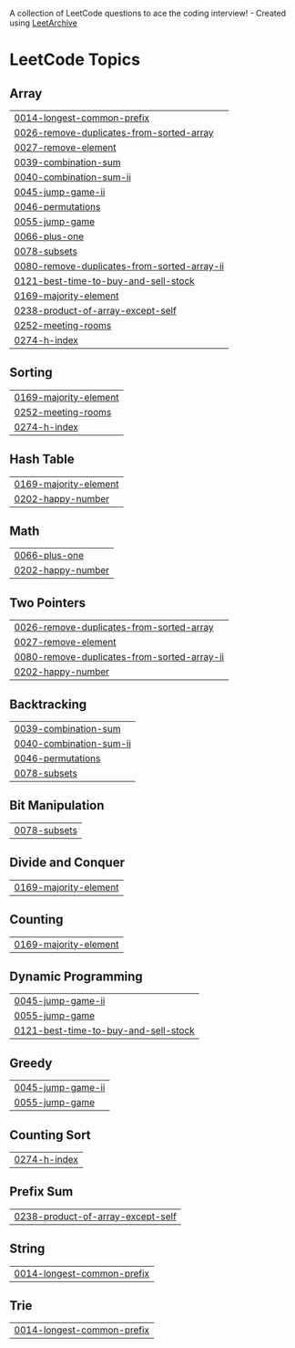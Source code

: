 A collection of LeetCode questions to ace the coding interview! - Created using [LeetArchive](https://github.com/anujlunawat/LeetArchive)


<!---LeetCode Topics Start-->
# LeetCode Topics
## Array
|  |
| ------- |
| [0014-longest-common-prefix](https://github.com/lukasp-dev/DSA/tree/main/LeetCode/0014-longest-common-prefix) |
| [0026-remove-duplicates-from-sorted-array](https://github.com/lukasp-dev/DSA/tree/main/LeetCode/0026-remove-duplicates-from-sorted-array) |
| [0027-remove-element](https://github.com/lukasp-dev/DSA/tree/main/LeetCode/0027-remove-element) |
| [0039-combination-sum](https://github.com/lukasp-dev/DSA/tree/main/LeetCode/0039-combination-sum) |
| [0040-combination-sum-ii](https://github.com/lukasp-dev/DSA/tree/main/LeetCode/0040-combination-sum-ii) |
| [0045-jump-game-ii](https://github.com/lukasp-dev/DSA/tree/main/LeetCode/0045-jump-game-ii) |
| [0046-permutations](https://github.com/lukasp-dev/DSA/tree/main/LeetCode/0046-permutations) |
| [0055-jump-game](https://github.com/lukasp-dev/DSA/tree/main/LeetCode/0055-jump-game) |
| [0066-plus-one](https://github.com/lukasp-dev/DSA/tree/main/LeetCode/0066-plus-one) |
| [0078-subsets](https://github.com/lukasp-dev/DSA/tree/main/LeetCode/0078-subsets) |
| [0080-remove-duplicates-from-sorted-array-ii](https://github.com/lukasp-dev/DSA/tree/main/LeetCode/0080-remove-duplicates-from-sorted-array-ii) |
| [0121-best-time-to-buy-and-sell-stock](https://github.com/lukasp-dev/DSA/tree/main/LeetCode/0121-best-time-to-buy-and-sell-stock) |
| [0169-majority-element](https://github.com/lukasp-dev/DSA/tree/main/LeetCode/0169-majority-element) |
| [0238-product-of-array-except-self](https://github.com/lukasp-dev/DSA/tree/main/LeetCode/0238-product-of-array-except-self) |
| [0252-meeting-rooms](https://github.com/lukasp-dev/DSA/tree/main/LeetCode/0252-meeting-rooms) |
| [0274-h-index](https://github.com/lukasp-dev/DSA/tree/main/LeetCode/0274-h-index) |
## Sorting
|  |
| ------- |
| [0169-majority-element](https://github.com/lukasp-dev/DSA/tree/main/LeetCode/0169-majority-element) |
| [0252-meeting-rooms](https://github.com/lukasp-dev/DSA/tree/main/LeetCode/0252-meeting-rooms) |
| [0274-h-index](https://github.com/lukasp-dev/DSA/tree/main/LeetCode/0274-h-index) |
## Hash Table
|  |
| ------- |
| [0169-majority-element](https://github.com/lukasp-dev/DSA/tree/main/LeetCode/0169-majority-element) |
| [0202-happy-number](https://github.com/lukasp-dev/DSA/tree/main/LeetCode/0202-happy-number) |
## Math
|  |
| ------- |
| [0066-plus-one](https://github.com/lukasp-dev/DSA/tree/main/LeetCode/0066-plus-one) |
| [0202-happy-number](https://github.com/lukasp-dev/DSA/tree/main/LeetCode/0202-happy-number) |
## Two Pointers
|  |
| ------- |
| [0026-remove-duplicates-from-sorted-array](https://github.com/lukasp-dev/DSA/tree/main/LeetCode/0026-remove-duplicates-from-sorted-array) |
| [0027-remove-element](https://github.com/lukasp-dev/DSA/tree/main/LeetCode/0027-remove-element) |
| [0080-remove-duplicates-from-sorted-array-ii](https://github.com/lukasp-dev/DSA/tree/main/LeetCode/0080-remove-duplicates-from-sorted-array-ii) |
| [0202-happy-number](https://github.com/lukasp-dev/DSA/tree/main/LeetCode/0202-happy-number) |
## Backtracking
|  |
| ------- |
| [0039-combination-sum](https://github.com/lukasp-dev/DSA/tree/main/LeetCode/0039-combination-sum) |
| [0040-combination-sum-ii](https://github.com/lukasp-dev/DSA/tree/main/LeetCode/0040-combination-sum-ii) |
| [0046-permutations](https://github.com/lukasp-dev/DSA/tree/main/LeetCode/0046-permutations) |
| [0078-subsets](https://github.com/lukasp-dev/DSA/tree/main/LeetCode/0078-subsets) |
## Bit Manipulation
|  |
| ------- |
| [0078-subsets](https://github.com/lukasp-dev/DSA/tree/main/LeetCode/0078-subsets) |
## Divide and Conquer
|  |
| ------- |
| [0169-majority-element](https://github.com/lukasp-dev/DSA/tree/main/LeetCode/0169-majority-element) |
## Counting
|  |
| ------- |
| [0169-majority-element](https://github.com/lukasp-dev/DSA/tree/main/LeetCode/0169-majority-element) |
## Dynamic Programming
|  |
| ------- |
| [0045-jump-game-ii](https://github.com/lukasp-dev/DSA/tree/main/LeetCode/0045-jump-game-ii) |
| [0055-jump-game](https://github.com/lukasp-dev/DSA/tree/main/LeetCode/0055-jump-game) |
| [0121-best-time-to-buy-and-sell-stock](https://github.com/lukasp-dev/DSA/tree/main/LeetCode/0121-best-time-to-buy-and-sell-stock) |
## Greedy
|  |
| ------- |
| [0045-jump-game-ii](https://github.com/lukasp-dev/DSA/tree/main/LeetCode/0045-jump-game-ii) |
| [0055-jump-game](https://github.com/lukasp-dev/DSA/tree/main/LeetCode/0055-jump-game) |
## Counting Sort
|  |
| ------- |
| [0274-h-index](https://github.com/lukasp-dev/DSA/tree/main/LeetCode/0274-h-index) |
## Prefix Sum
|  |
| ------- |
| [0238-product-of-array-except-self](https://github.com/lukasp-dev/DSA/tree/main/LeetCode/0238-product-of-array-except-self) |
## String
|  |
| ------- |
| [0014-longest-common-prefix](https://github.com/lukasp-dev/DSA/tree/main/LeetCode/0014-longest-common-prefix) |
## Trie
|  |
| ------- |
| [0014-longest-common-prefix](https://github.com/lukasp-dev/DSA/tree/main/LeetCode/0014-longest-common-prefix) |
<!---LeetCode Topics End-->